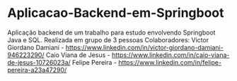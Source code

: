 # Aplicacao-Backend-em-Springboot
Aplicação backend de um trabalho para estudo envolvendo Springboot Java e SQL.
Realizada em grupo de 3 pessoas
Colaboradores:
Victor Giordano Damiani - https://www.linkedin.com/in/victor-giordano-damiani-946223290/
Caio Viana de Jesus - https://www.linkedin.com/in/caio-viana-de-jesus-10726023a/
Felipe Pereira - https://www.linkedin.com/in/felipe-pereira-a23a47290/
